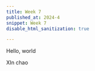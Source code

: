 ```yaml
---
title: Week 7 
published_at: 2024-4
snippet: Week 7
disable_html_sanitization: true

---
```


Hello, world


XIn chao

